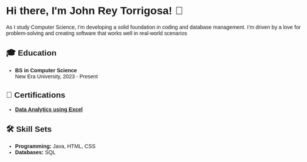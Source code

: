 <!DOCTYPE html>
<html lang="en">
<head>
  <meta charset="UTF-8">
  <meta name="viewport" content="width=device-width, initial-scale=1.0">
  
</head>
<body style="font-family: Arial, sans-serif; max-width: 800px; margin: auto; padding: 20px;">
  <h1>Hi there, I'm John Rey Torrigosa! 👋</h1>
  <p>As I study Computer Science, I’m developing a solid foundation in coding and database management. I’m driven by a love for problem-solving and creating software that works well in real-world scenarios</p>

  <h2>🎓 Education</h2>
  <ul>
    <li><strong>BS in Computer Science</strong><br>
        New Era University, 2023 - Present</li>
  </ul>

  <h2>📜 Certifications</h2>
  <ul>
    <li><strong><a href="verify.mygreatlearning.com/ZURFMQRR" target="_blank">Data Analytics using Excel</a></strong></li>
  </ul>

  <h2>🛠️ Skill Sets</h2>
  <ul>
    <li><strong>Programming:</strong> Java, HTML, CSS</li>
    <li><strong>Databases:</strong> SQL</li>
  </ul>

</body>
</html>
